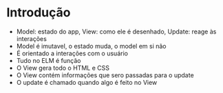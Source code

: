 # Introdução

- Model: estado do app, View: como ele é desenhado, Update: reage às interações
- Model é imutavel, o estado muda, o model em si não
- É orientado a interações com o usuário
- Tudo no ELM é função
- O View gera todo o HTML e CSS
- O View contém informações que sero passadas para o update
- O update é chamado quando algo é feito no View
